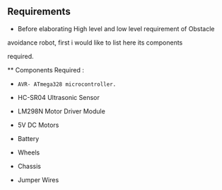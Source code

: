  ## Requirements

 * Before elaborating High level and low level requirement of Obstacle 

 avoidance robot, first i would like to list here its components 
 
 required.

 ** Components Required :

 *     AVR- ATmega328 microcontroller.

 *   HC-SR04 Ultrasonic Sensor

 *   LM298N Motor Driver Module

 *   5V DC Motors

 *   Battery

 *   Wheels

 *   Chassis

 *   Jumper Wires
 
